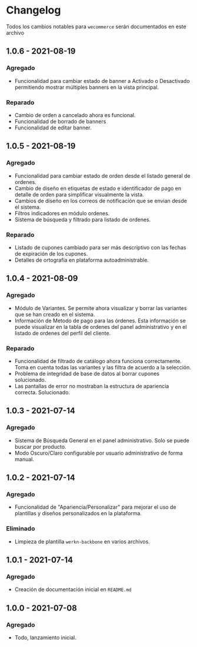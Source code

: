 # Changelog

Todos los cambios notables para `wecommerce` serán documentados en este archivo

## 1.0.6 - 2021-08-19

### Agregado
- Funcionalidad para cambiar estado de banner a Activado o Desactivado permitiendo mostrar múltiples banners en la vista principal.

### Reparado
- Cambio de orden a cancelado ahora es funcional.
- Funcionalidad de borrado de banners
- Funcionalidad de editar banner.


## 1.0.5 - 2021-08-19

### Agregado
- Funcionalidad para cambiar estado de orden desde el listado general de ordenes.
- Cambio de diseño en etiquetas de estado e identificador de pago en detalle de orden para simplificar visualmente la vista.
- Cambios de diseño en los correos de notificación que se envian desde el sistema.
- Filtros indicadores en módulo ordenes.
- Sistema de búsqueda y filtrado para listado de ordenes.

### Reparado
- Listado de cupones cambiado para ser más descriptivo con las fechas de expiración de los cupones.
- Detalles de ortografía en plataforma autoadministrable.


## 1.0.4 - 2021-08-09

### Agregado
- Módulo de Variantes. Se permite ahora visualizar y borrar las variantes que se han creado en el sistema.
- Información de Metodo de pago para las órdenes. Esta información se puede visualizar en la tabla de ordenes del panel administrativo y en el listado de ordenes del perfil del cliente.

### Reparado
- Funcionalidad de filtrado de catálogo ahora funciona correctamente. Toma en cuenta todas las variantes y las filtra de acuerdo a la selección.
- Problema de integridad de base de datos al borrar cupones solucionado.
- Las pantallas de error no mostraban la estructura de apariencia correcta. Solucionado.


## 1.0.3 - 2021-07-14

### Agregado
- Sistema de Búsqueda General en el panel administrativo. Solo se puede buscar por producto.
- Modo Oscuro/Claro configurable por usuario administrativo de forma manual.

## 1.0.2 - 2021-07-14

### Agregado
- Funcionalidad de "Apariencia/Personalizar" para mejorar el uso de plantillas y diseños personalizados en la plataforma.

### Eliminado
- Limpieza de plantilla `werkn-backbone` en varios archivos.

## 1.0.1 - 2021-07-14

### Agregado
- Creación de documentación inicial en `README.md`

## 1.0.0 - 2021-07-08

### Agregado
- Todo, lanzamiento inicial.
